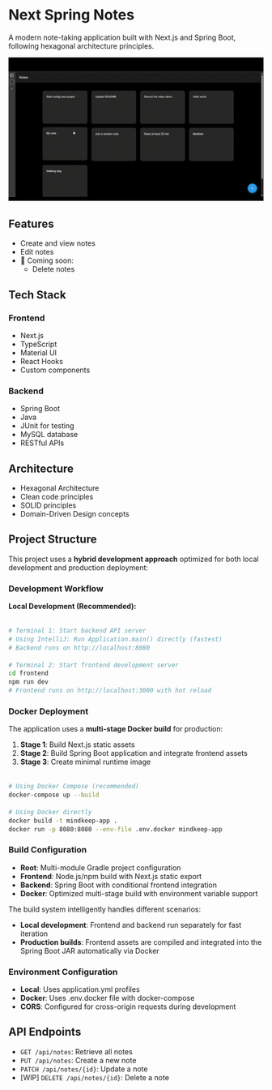 # Next Spring Notes

A modern note-taking application built with Next.js and Spring Boot, following hexagonal architecture principles.

![Demo](demo.gif)

## Features
- Create and view notes
- Edit notes
- 🎯 Coming soon:
  - Delete notes

## Tech Stack
### Frontend
- Next.js 
- TypeScript
- Material UI
- React Hooks
- Custom components

### Backend
- Spring Boot 
- Java
- JUnit for testing
- MySQL database
- RESTful APIs

## Architecture
- Hexagonal Architecture
- Clean code principles
- SOLID principles
- Domain-Driven Design concepts

## Project Structure

This project uses a **hybrid development approach** optimized for both local development and production deployment:

### Development Workflow

**Local Development (Recommended):**
```bash

# Terminal 1: Start backend API server
# Using IntelliJ: Run Application.main() directly (fastest)
# Backend runs on http://localhost:8080

# Terminal 2: Start frontend development server  
cd frontend
npm run dev
# Frontend runs on http://localhost:3000 with hot reload
```

### Docker Deployment

The application uses a **multi-stage Docker build** for production:

1. **Stage 1**: Build Next.js static assets
2. **Stage 2**: Build Spring Boot application and integrate frontend assets
3. **Stage 3**: Create minimal runtime image

```bash

# Using Docker Compose (recommended)
docker-compose up --build

# Using Docker directly
docker build -t mindkeep-app .
docker run -p 8080:8080 --env-file .env.docker mindkeep-app
```

### Build Configuration

- **Root**: Multi-module Gradle project configuration
- **Frontend**: Node.js/npm build with Next.js static export
- **Backend**: Spring Boot with conditional frontend integration
- **Docker**: Optimized multi-stage build with environment variable support

The build system intelligently handles different scenarios:
- **Local development**: Frontend and backend run separately for fast iteration
- **Production builds**: Frontend assets are compiled and integrated into the Spring Boot JAR automatically via Docker

### Environment Configuration

- **Local**: Uses application.yml profiles
- **Docker**: Uses .env.docker file with docker-compose
- **CORS**: Configured for cross-origin requests during development

## API Endpoints
- `GET /api/notes`: Retrieve all notes
- `PUT /api/notes`: Create a new note
- `PATCH /api/notes/{id}`: Update a note
- [WIP] `DELETE /api/notes/{id}`: Delete a note